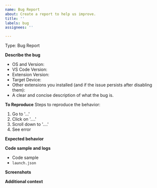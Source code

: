 ```yaml
---
name: Bug Report
about: Create a report to help us improve.
title: ''
labels: bug
assignees: ''

---
```


<!-- 
Report issues with the Device Manager VS Code extension here.

Report issues with…
- The build tools or csolution standard here: https://github.com/Open-CMSIS-Pack/devtools/issues.
- The Csolution extension here: https://github.com/ARM-software/vscode-cmsis-csolution/issues.
- The embedded debug extension here: https://github.com/ARM-software/vscode-embedded-debug/issues.

Prior to creating a bug report, please review
existing issues at https://github.com/ARM-software/vscode-cmsis-csolution/issues
to avoid creating duplicates.
-->

Type: Bug Report

**Describe the bug**
- OS and Version:
- VS Code Version:
- Extension Version:
- Target Device:
- Other extensions you installed (and if the issue persists after disabling them):
- A clear and concise description of what the bug is.

**To Reproduce**
Steps to reproduce the behavior:
1. Go to '...'
2. Click on '....'
3. Scroll down to '....'
4. See error

**Expected behavior**
<!-- A clear and concise description of what you expected to happen. -->

**Code sample and logs**
- Code sample
- `launch.json`

**Screenshots**
<!-- If applicable, add screenshots to help explain your problem. -->

**Additional context**
<!-- Provide any other context about the problem. -->
